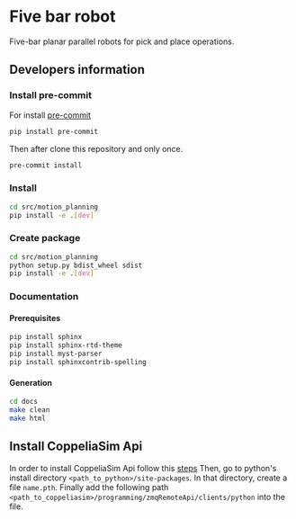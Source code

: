 # Five bar robot
Five-bar planar parallel robots for pick and place operations.

## Developers information
### Install pre-commit
For install [pre-commit](https://pre-commit.com/#pre-commit-configyaml---hooks)

```bash
pip install pre-commit
```
Then after clone this repository and only once.

``` bash
pre-commit install
```

### Install
```bash
cd src/motion_planning
pip install -e .[dev]
```
### Create package
```bash
cd src/motion_planning
python setup.py bdist_wheel sdist
pip install -e .[dev]
```

### Documentation
#### Prerequisites
```bash
pip install sphinx
pip install sphinx-rtd-theme
pip install myst-parser
pip install sphinxcontrib-spelling
```
#### Generation
```bash
cd docs
make clean
make html
```

## Install CoppeliaSim Api
In order to install CoppeliaSim Api follow this [steps](https://www.coppeliarobotics.com/helpFiles/en/zmqRemoteApiOverview.htm)
Then, go to python's install directory `<path_to_python>/site-packages`. In that directory, create a file `name.pth`. Finally add the following path `<path_to_coppeliasim>/programming/zmqRemoteApi/clients/python` into the file.
